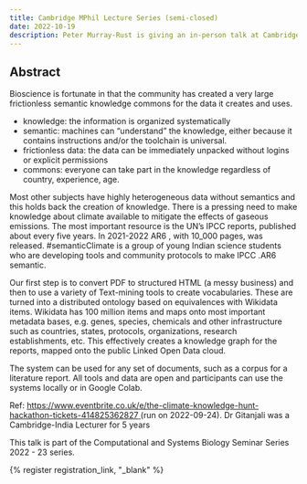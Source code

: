 ```yaml
---
title: Cambridge MPhil Lecture Series (semi-closed)
date: 2022-10-19
description: Peter Murray-Rust is giving an in-person talk at Cambridge.
---
```


## Abstract

Bioscience is fortunate in that the community has created a very large frictionless semantic knowledge commons for the data it creates and uses.

- knowledge: the information is organized systematically
- semantic: machines can “understand” the knowledge, either because it contains instructions and/or the toolchain is universal.
- frictionless data: the data can be immediately unpacked without logins or explicit permissions
- commons: everyone can take part in the knowledge regardless of country, experience, age.

Most other subjects have highly heterogeneous data without semantics and this holds back the creation of knowledge. There is a pressing need to make knowledge about climate available to mitigate the effects of gaseous emissions. The most important resource is the UN’s IPCC reports, published about every five years. In 2021-2022 AR6 , with 10_000 pages, was released. #semanticClimate is a group of young Indian science students who are developing tools and community protocols to make IPCC .AR6 semantic.

Our first step is to convert PDF to structured HTML (a messy business) and then to use a variety of Text-mining tools to create vocabularies. These are turned into a distributed ontology based on equivalences with Wikidata items. Wikidata has 100 million items and maps onto most important metadata bases, e.g. genes, species, chemicals and other infrastructure such as countries, states, protocols, organizations, research establishments, etc. This effectively creates a knowledge graph for the reports, mapped onto the public Linked Open Data cloud.

The system can be used for any set of documents, such as a corpus for a literature report. All tools and data are open and participants can use the systems locally or in Google Colab.

Ref: [https://www.eventbrite.co.uk/e/the-climate-knowledge-hunt-hackathon-tickets-414825362827 ](https://www.eventbrite.co.uk/e/the-climate-knowledge-hunt-hackathon-tickets-414825362827) (run on 2022-09-24). Dr Gitanjali was a Cambridge-India Lecturer for 5 years

This talk is part of the Computational and Systems Biology Seminar Series 2022 - 23 series.

{% register registration_link, "_blank" %}
